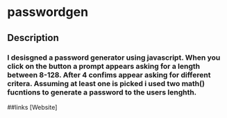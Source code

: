 # passwordgen
## Description
### I desisgned a password generator using javascript. When you click on the button a prompt appears asking for a length between 8-128. After 4 confims appear asking for different critera. Assuming at least one is picked i used two math() fucntions to generate a password to the users lenghth.
##links
[Website]